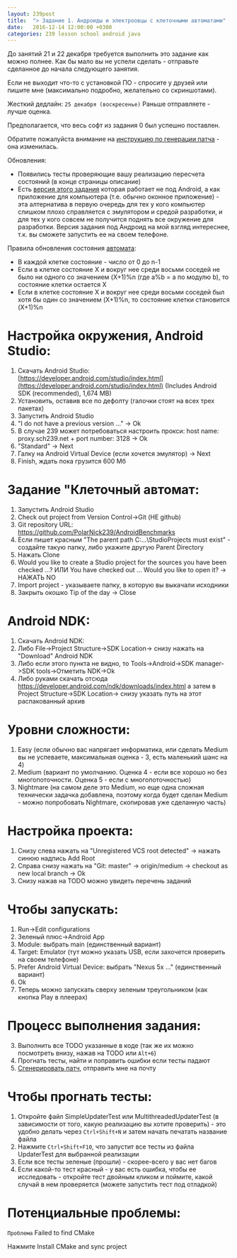 ```yaml
---
layout: 239post
title:  "> Задание 1. Андроиды и электроовцы с клеточными автоматами"
date:   2016-12-14 12:00:00 +0300
categories: 239 lesson school android java
---
```


До занятий 21 и 22 декабря требуется выполнить это задание как можно полнее. Как бы мало вы не успели сделать - отправьте сделанное до начала следующего занятия. 

Если не выходит что-то с установкой ПО - спросите у друзей или пишите мне (максимально подробно, желательно со скриншотами).

Жесткий дедлайн: `25 декабря (воскресенье)` Раньше отправляете - лучше оценка.

Предполагается, что весь софт из задания 0 был успешно поставлен.

Обратите пожалуйста внимание на [инструкцию по генерации патча](/lessons/239/lesson/school/1703/05/16/Patch.html) - она изменилась.

Обновления:

 - Появились тесты проверяющие вашу реализацию пересчета состояний (в конце страницы описание)
 - Есть [версия этого задания](/lessons/239/lesson/school/java/swing/2016/12/17/desktop-life.html) которая работает не под Android, а как приложение для компьютера (т.е. обычно оконное приложение) - эта алтернатива в первую очередь для тех у кого компьютер слишком плохо справляется с эмулятором и средой разработки, и для тех у кого совсем не получится поднять все окружение для разработки. Версия задания под Андроид на мой взгляд интереснее, т.к. вы сможете запустить ее на своем телефоне.

Правила обновления состояния [автомата](https://en.wikipedia.org/wiki/Cyclic_cellular_automaton):

 - В каждой клетке состояние - число от 0 до n-1
 - Если в клетке состояние X и вокруг нее среди восьми соседей не было ни одного со значением (X+1)%n (где a%b = a по модулю b), то состояние клетки остается X
 - Если в клетке состояние X и вокруг нее среди восьми соседей был хотя бы один со значением (X+1)%n, то состояние клетки становится (X+1)%n

Настройка окружения, Android Studio:
====================================
1. Скачать Android Studio: [https://developer.android.com/studio/index.html](https://developer.android.com/studio/index.html) (Includes Android SDK (recommended), 1,674 MB)
2. Установить, оставив все по дефолту (галочки стоят на всех трех пакетах)
3. Запустить Android Studio
4. "I do not have a previous version ..." -> Ok
5. В случае 239 может потребоваться настроить прокси: host name: proxy.sch239.net + port number: 3128 -> Ok
5. "Standard" -> Next
6. Галку на Android Virtual Device (если хочется эмулятор) -> Next
7. Finish, ждать пока грузится 600 Мб

Задание "Клеточный автомат:
===========================
1. Запустить Android Studio
1. Check out project from Version Control->Git (НЕ github)
1. Git repository URL: <a href="https://github.com/PolarNick239/AndroidBenchmarks">https://github.com/PolarNick239/AndroidBenchmarks</a>
1. Если пишет красным "The parent path C:\...\StudioProjects must exist" - создайте такую папку, либо укажите другую Parent Directory
1. Нажать Clone
1. Would you like to create a Studio project for the sources you have been checked ...? ИЛИ You have checked out ... Would you like to open it? -> НАЖАТЬ NO
1. Import project - указываете папку, в которую вы выкачали исходники
1. Закрыть окошко Tip of the day -> Close

Android NDK:
============
1. Скачать Android NDK:
1. Либо File->Project Structure->SDK Location-> снизу нажать на "Download" Android NDK
1. Либо если этого пункта не видно, то Tools->Android->SDK manager->SDK tools->Отметить NDK->Ok
1. Либо руками скачать отсюда <a href="https://developer.android.com/ndk/downloads/index.html">https://developer.android.com/ndk/downloads/index.html</a> а затем в  Project Structure->SDK Location-> снизу указать путь на этот распакованный архив

Уровни сложности:
=================
1. Easy (если обычно вас напрягает информатика, или сделать Medium вы не успеваете, максимальная оценка - 3, есть маленький шанс на 4)
1. Medium (вариант по умолчанию. Оценка 4 - если все хорошо но без многопоточности. Оценка 5 - если с многопоточностью)
1. Nightmare (на самом деле это Medium, но еще одна сложная технически задачка добавлена, поэтому когда будет сделан Medium - можно попробовать Nightmare, скопировав уже сделанную часть)

Настройка проекта:
==================
1. Снизу слева нажать на "Unregistered VCS root detected" -> нажать синюю надпись Add Root
1. Справа снизу нажать на "Git: master" -> origin/medium -> checkout as new local branch -> Ok
1. Снизу нажав на TODO можно увидеть перечень заданий

Чтобы запускать:
================
1. Run->Edit configurations
1. Зеленый плюс->Android App
1. Module: выбрать main (единственный вариант)
1. Target: Emulator (тут можно указать USB, если захочется проверить на своем телефоне)
1. Prefer Android Virtual Device: выбрать "Nexus 5x ..." (единственный вариант)
1. Ok
1. Теперь можно запускать сверху зеленым треугольником (как кнопка Play в плеерах)

Процесс выполнения задания:
===========================
3. Выполнить все TODO указанные в коде (так же их можно посмотреть внизу, нажав на TODO или `Alt+6`)
4. Прогнать тесты, найти и поправить ошибки если тесты падают
6. [Сгенерировать патч](/lessons/239/lesson/school/1703/05/16/Patch.html), отправить мне на почту

Чтобы прогнать тесты:
=====================
1. Откройте файл SimpleUpdaterTest или MultithreadedUpdaterTest (в зависимости от того, какую реализацию вы хотите проверить) - это удобно делать через `Ctrl+Shift+N` и затем начать печатать название файла
1. Нажмите `Ctrl+Shift+F10`, что запустит все тесты из файла UpdaterTest для выбранной реализации
1. Если все тесты зеленые (прошли) - скорее-всего у вас нет багов
1. Если какой-то тест красный - у вас есть ошибка, чтобы ее исследовать - откройте тест двойным кликом и поймите, какой случай в нем проверяется (можете запустить тест под отладкой)

Потенциальные проблемы:
=======================
`Проблема` Failed to find CMake

Нажмите Install CMake and sync project
